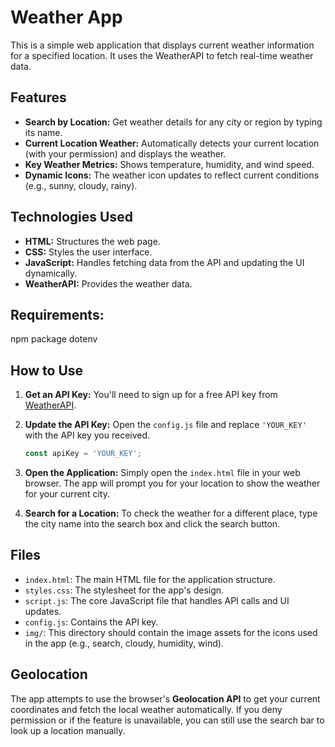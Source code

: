 # Weather App

This is a simple web application that displays current weather information for a specified location. It uses the WeatherAPI to fetch real-time weather data.

## Features

- **Search by Location:** Get weather details for any city or region by typing its name.
- **Current Location Weather:** Automatically detects your current location (with your permission) and displays the weather.
- **Key Weather Metrics:** Shows temperature, humidity, and wind speed.
- **Dynamic Icons:** The weather icon updates to reflect current conditions (e.g., sunny, cloudy, rainy).

## Technologies Used

- **HTML:** Structures the web page.
- **CSS:** Styles the user interface.
- **JavaScript:** Handles fetching data from the API and updating the UI dynamically.
- **WeatherAPI:** Provides the weather data.

## Requirements:
npm package dotenv

## How to Use

1.  **Get an API Key:** You'll need to sign up for a free API key from [WeatherAPI](https://www.weatherapi.com/).
2.  **Update the API Key:** Open the `config.js` file and replace `'YOUR_KEY'` with the API key you received.
    
    ```javascript
    const apiKey = 'YOUR_KEY'; 
    ```
    
3.  **Open the Application:** Simply open the `index.html` file in your web browser. The app will prompt you for your location to show the weather for your current city.
4.  **Search for a Location:** To check the weather for a different place, type the city name into the search box and click the search button.

## Files

- `index.html`: The main HTML file for the application structure.
- `styles.css`: The stylesheet for the app's design.
- `script.js`: The core JavaScript file that handles API calls and UI updates.
- `config.js`: Contains the API key.
- `img/`: This directory should contain the image assets for the icons used in the app (e.g., search, cloudy, humidity, wind).

## Geolocation

The app attempts to use the browser's **Geolocation API** to get your current coordinates and fetch the local weather automatically. If you deny permission or if the feature is unavailable, you can still use the search bar to look up a location manually.
